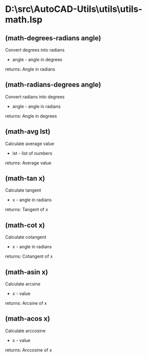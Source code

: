 # D:\src\AutoCAD-Utils\utils\utils-math.lsp
## (math-degrees-radians angle)
Convert degrees into radians
* angle - angle in degrees
returns: Angle in radians
## (math-radians-degrees angle)
Convert radians into degrees
* angle - angle in radians
returns: Angle in degrees
## (math-avg lst)
Calculate average value
* lst - list of numbers
returns: Average value
## (math-tan x)
Calculate tangent
* x - angle in radians
returns: Tangent of x
## (math-cot x)
Calculate cotangent
* x - angle in radians
returns: Cotangent of x
## (math-asin x)
Calculate arcsine
* x - value
returns: Arcsine of x
## (math-acos x)
Calculate arccosine
* x - value
returns: Arccosine of x
